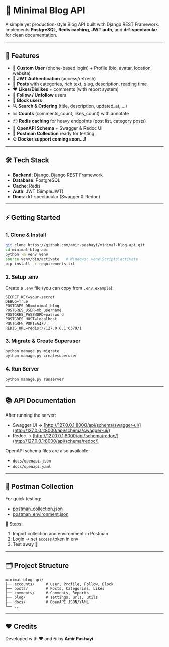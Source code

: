 # 📝 Minimal Blog API

A simple yet production-style Blog API built with Django REST Framework.  
Implements **PostgreSQL**, **Redis caching**, **JWT auth**, and **drf-spectacular** for clean documentation.

---

## 🚀 Features

- 👤 **Custom User** (phone-based login) + Profile (bio, avatar, location, website)
- 🔑 **JWT Authentication** (access/refresh)
- 📝 **Posts** with categories, rich text, slug, description, reading time
- ❤️ **Likes/Dislikes** + comments (with report system)
- 👥 **Follow / Unfollow** users
- 🚫 **Block users**
- 🔍 **Search & Ordering** (title, description, updated_at, …)
- 📊 **Counts** (comments_count, likes_count) with annotate
- 📦 **Redis caching** for heavy endpoints (post list, category posts)
- 📑 **OpenAPI Schema** + Swagger & Redoc UI
- 🧪 **Postman Collection** ready for testing
- ⚙️ **Docker support coming soon...!**

---

## 🛠️ Tech Stack

- **Backend**: Django, Django REST Framework
- **Database**: PostgreSQL
- **Cache**: Redis
- **Auth**: JWT (SimpleJWT)
- **Docs**: drf-spectacular (Swagger & Redoc)

---

## ⚡ Getting Started

### 1. Clone & Install
```bash
git clone https://github.com/amir-pashayi/minimal-blog-api.git
cd minimal-blog-api
python -m venv venv
source venv/bin/activate   # Windows: venv\Scripts\activate
pip install -r requirements.txt
```

### 2. Setup .env
Create a `.env` file (you can copy from `.env.example`):

```env
SECRET_KEY=your-secret
DEBUG=True
POSTGRES_DB=minimal_blog
POSTGRES_USER=mb_username
POSTGRES_PASSWORD=password
POSTGRES_HOST=localhost
POSTGRES_PORT=5432
REDIS_URL=redis://127.0.0.1:6379/1
```

### 3. Migrate & Create Superuser
```bash
python manage.py migrate
python manage.py createsuperuser
```

### 4. Run Server
```bash
python manage.py runserver
```

---

## 📚 API Documentation

After running the server:

- Swagger UI → [http://127.0.0.1:8000/api/schema/swagger-ui/](http://127.0.0.1:8000/api/schema/swagger-ui/)
- Redoc → [http://127.0.0.1:8000/api/schema/redoc/](http://127.0.0.1:8000/api/schema/redoc/)

OpenAPI schema files are also available:
- `docs/openapi.json`
- `docs/openapi.yaml`

---

## 🧪 Postman Collection

For quick testing:

- [postman_collection.json](./postman_collection.json)  
- [postman_environment.json](./postman_environment.json)

📌 Steps:
1. Import collection and environment in Postman  
2. Login → set `access` token in env  
3. Test away 🎯

---

## 🗂️ Project Structure

```
minimal-blog-api/
├── accounts/     # User, Profile, Follow, Block
├── posts/        # Posts, Categories, Likes
├── comments/     # Comments, Reports
├── blog/         # settings, urls, utils
├── docs/         # OpenAPI JSON/YAML
└── ...
```

---

## ❤️ Credits

Developed with ❤️ and ☕ by **Amir Pashayi**
